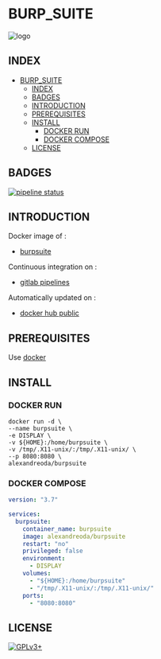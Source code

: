 # BURP_SUITE

![logo](https://assets.gitlab-static.net/uploads/-/system/project/avatar/16865306/thumbnail.png)

## INDEX

- [BURP_SUITE](#burpsuite)
  - [INDEX](#index)
  - [BADGES](#badges)
  - [INTRODUCTION](#introduction)
  - [PREREQUISITES](#prerequisites)
  - [INSTALL](#install)
    - [DOCKER RUN](#docker-run)
    - [DOCKER COMPOSE](#docker-compose)
  - [LICENSE](#license)

## BADGES

[![pipeline status](https://gitlab.com/oda-alexandre/burpsuite/badges/master/pipeline.svg)](https://gitlab.com/oda-alexandre/burpsuite/commits/master)

## INTRODUCTION

Docker image of :

- [burpsuite](https://portswigger.net)

Continuous integration on :

- [gitlab pipelines](https://gitlab.com/oda-alexandre/burpsuite/pipelines)

Automatically updated on :

- [docker hub public](https://hub.docker.com/r/alexandreoda/burpsuite)

## PREREQUISITES

Use [docker](https://www.docker.com)

## INSTALL

### DOCKER RUN

```\
docker run -d \
--name burpsuite \
-e DISPLAY \
-v ${HOME}:/home/burpsuite \
-v /tmp/.X11-unix/:/tmp/.X11-unix/ \
--p 8080:8080 \
alexandreoda/burpsuite
```

### DOCKER COMPOSE

```yml
version: "3.7"

services:
  burpsuite:
    container_name: burpsuite
    image: alexandreoda/burpsuite
    restart: "no"
    privileged: false
    environment:
      - DISPLAY
    volumes:
      - "${HOME}:/home/burpsuite"
      - "/tmp/.X11-unix/:/tmp/.X11-unix/"
    ports:
      - "8080:8080"
```

## LICENSE

[![GPLv3+](http://gplv3.fsf.org/gplv3-127x51.png)](https://gitlab.com/oda-alexandre/burpsuite/blob/master/LICENSE)
